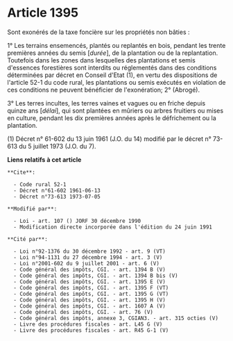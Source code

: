 # Article 1395

Sont exonérés de la taxe foncière sur les propriétés non bâties :

1° Les terrains ensemencés, plantés ou replantés en bois, pendant les trente premières années du semis [*durée*], de la
plantation ou de la replantation. Toutefois dans les zones dans lesquelles des plantations et semis d'essences forestières
sont interdits ou réglementés dans des conditions déterminées par décret en Conseil d'Etat (1), en vertu des dispositions de
l'article 52-1 du code rural, les plantations ou semis exécutés en violation de ces conditions ne peuvent bénéficier de
l'exonération;    2° (Abrogé).

3° Les terres incultes, les terres vaines et vagues ou en friche depuis quinze ans [*délai*], qui sont plantées en mûriers ou
arbres fruitiers ou mises en culture, pendant les dix premières années après le défrichement ou la plantation.

(1) Décret n° 61-602 du 13 juin 1961 (J.O. du 14) modifié par le décret n° 73-613 du 5 juillet 1973 (J.O. du 7).

**Liens relatifs à cet article**

	**Cite**:

	  - Code rural 52-1
	  - Décret n°61-602 1961-06-13
	  - Décret n°73-613 1973-07-05

	**Modifié par**:

	  - Loi - art. 107 () JORF 30 décembre 1990
	  - Modification directe incorporée dans l'édition du 24 juin 1991

	**Cité par**:

	  - Loi n°92-1376 du 30 décembre 1992 - art. 9 (VT)
	  - Loi n°94-1131 du 27 décembre 1994 - art. 3 (V)
	  - Loi n°2001-602 du 9 juillet 2001 - art. 6 (V)
	  - Code général des impôts, CGI. - art. 1394 B (V)
	  - Code général des impôts, CGI. - art. 1394 B bis (V)
	  - Code général des impôts, CGI. - art. 1395 E (V)
	  - Code général des impôts, CGI. - art. 1395 F (VT)
	  - Code général des impôts, CGI. - art. 1395 G (VT)
	  - Code général des impôts, CGI. - art. 1395 H (V)
	  - Code général des impôts, CGI. - art. 1607 A (V)
	  - Code général des impôts, CGI. - art. 76 (V)
	  - Code général des impôts, annexe 3, CGIAN3. - art. 315 octies (V)
	  - Livre des procédures fiscales - art. L45 G (V)
	  - Livre des procédures fiscales - art. R45 G-1 (V)
